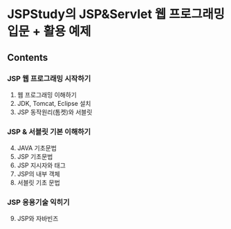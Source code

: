 # JSPStudy의 JSP&Servlet 웹 프로그래밍 입문 + 활용 예제
## Contents
### JSP 웹 프로그래밍 시작하기
01) 웹 프로그래밍 이해하기
02) JDK, Tomcat, Eclipse 설치
03) JSP 동작원리(톰켓)와 서블릿

### JSP & 서블릿 기본 이해하기
04) JAVA 기초문법
05) JSP 기초문법
06) JSP 지시자와 태그
07) JSP의 내부 객체
08) 서블릿 기초 문법

### JSP 응용기술 익히기
09) JSP와 자바빈즈
